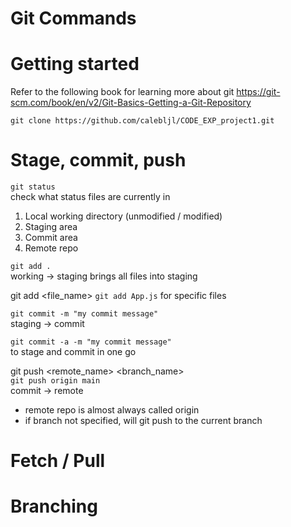 # Git Commands

# Getting started

Refer to the following book for learning more about git
https://git-scm.com/book/en/v2/Git-Basics-Getting-a-Git-Repository

`git clone https://github.com/calebljl/CODE_EXP_project1.git`

# Stage, commit, push

`git status`  
check what status files are currently in

1. Local working directory (unmodified / modified)
2. Staging area
3. Commit area
4. Remote repo

`git add .`  
working -> staging
brings all files into staging

git add <file_name>
`git add App.js`
for specific files

`git commit -m "my commit message"`  
staging -> commit

`git commit -a -m "my commit message"`  
to stage and commit in one go

git push <remote_name> <branch_name>  
`git push origin main`  
commit -> remote

- remote repo is almost always called origin
- if branch not specified, will git push to the current branch

# Fetch / Pull

# Branching

